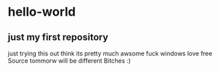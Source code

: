 # hello-world
just my first repository 
-------------------------
just trying this out think its pretty much awsome fuck windows love free Source 
tommorw will be different Bitches :)
